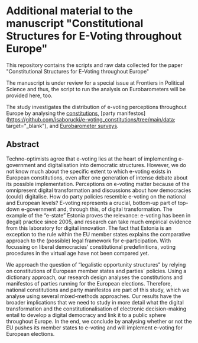 # Additional material to the manuscript "Constitutional Structures for E-Voting throughout Europe"

This repository contains the scripts and raw data collected for the paper "Constitutional Structures for E-Voting throughout Europe"

The manuscript is under review for a special issue at Frontiers in Political Science and thus, the script to run the analysis on Eurobarometers will be provided here, too. 

The study investigates the distribution of e-voting perceptions throughout Europe by analysing the [constitutions](https://github.com/isaborucki/e-voting_constitutions/tree/main/data), [party manifestos](https://github.com/isaborucki/e-voting_constitutions/tree/main/data; target="_blank"), and [Eurobarometer surveys](https://search.gesis.org/research_data/ZA6653). 

## Abstract
Techno-optimists agree that e-voting lies at the heart of implementing e-government and digitalisation into democratic structures. However, we do not know much about the specific extent to which e-voting exists in European constitutions, even after one generation of intense debate about its possible implementation. Perceptions on e-voting matter because of the omnipresent digital transformation and discussions about how democracies (could) digitalise. How do party policies resemble e-voting on the national and European levels? E-voting represents a crucial, bottom-up part of top-down e-government and, through this, of digital transformation. The example of the “e-state” Estonia proves the relevance: e-voting has been in (legal) practice since 2005, and research can take much empirical evidence from this laboratory for digital innovation. The fact that Estonia is an exception to the rule within the EU member states explains the comparative approach to the (possible) legal framework for e-participation. With focussing on liberal democracies’ constitutional predefinitions, voting procedures in the virtual age have not been compared yet. 

We approach the question of “legalistic opportunity structures” by relying on constitutions of European member states and parties´ policies. Using a dictionary approach, our research design analyses the constitutions and manifestos of parties running for the European elections. Therefore, national constitutions and party manifestos are part of this study, which we analyse using several mixed-methods approaches. Our results have the broader implications that we need to study in more detail what the digital transformation and the constitutionalisation of electronic decision-making entail to develop a digital democracy and link it to a public sphere throughout Europe. In the end, we conclude by analysing whether or not the EU pushes its member states to e-voting and will implement e-voting for European elections.

